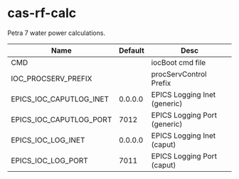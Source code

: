 # cas-rf-calc
Petra 7 water power calculations.


| Name                    | Default | Desc                         |
| ----------------------- | ------- | ---------------------------- |
| CMD                     |         | iocBoot cmd file             |
| IOC_PROCSERV_PREFIX     |         | procServControl Prefix       |
| EPICS_IOC_CAPUTLOG_INET | 0.0.0.0 | EPICS Logging Inet (generic) |
| EPICS_IOC_CAPUTLOG_PORT | 7012    | EPICS Logging Port (generic) |
| EPICS_IOC_LOG_INET      | 0.0.0.0 | EPICS Logging Inet (caput)   |
| EPICS_IOC_LOG_PORT      | 7011    | EPICS Logging Port (caput)   |
